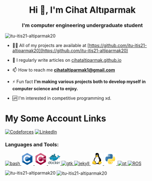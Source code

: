 <h1 align="center">Hi 👋, I'm Cihat Altıparmak</h1>
<h3 align="center">I'm computer engineering undergraduate student</h3>

<p align="left"> <img src="https://komarev.com/ghpvc/?username=itu-itis21-altiparmak20&label=Profile%20views&color=0e75b6&style=flat" alt="itu-itis21-altiparmak20" /> </p>

- 👨‍💻 All of my projects are available at [https://github.com/itu-itis21-altiparmak20](https://github.com/itu-itis21-altiparmak20)

- 📝 I regularly write articles on [cihataltiparmak.github.io](cihataltiparmak.github.io)

- 📫 How to reach me **cihataltiparmak1@gmail.com**

- ⚡ Fun fact **I'm making various projects both to develop myself in computer science and to enjoy.**

- 🆙 I'm interested in competitive programming xd.

# My Some Account Links

[<img alt="Codeforces" src="https://img.shields.io/badge/Codeforces-a31d1d.svg?style=for-the-badge&logo=codeforces&logoColor=white"/>](https://codeforces.com/profile/jarbay51) [<img alt="LinkedIn" src="https://img.shields.io/badge/linkedin-%230077B5.svg?style=for-the-badge&logo=linkedin&logoColor=white"/>](https://www.linkedin.com/in/cihat-alt%C4%B1parmak-4aa5491b4)

<h3 align="left">Languages and Tools:</h3>
<p align="left"> <a href="https://www.gnu.org/software/bash/" target="_blank"> <img src="https://www.vectorlogo.zone/logos/gnu_bash/gnu_bash-icon.svg" alt="bash" width="40" height="40"/> </a> <a href="https://www.cprogramming.com/" target="_blank"> <img src="https://raw.githubusercontent.com/devicons/devicon/master/icons/c/c-original.svg" alt="c" width="40" height="40"/> </a> <a href="https://www.w3schools.com/cpp/" target="_blank"> <img src="https://raw.githubusercontent.com/devicons/devicon/master/icons/cplusplus/cplusplus-original.svg" alt="cplusplus" width="40" height="40"/> </a> <a href="https://www.docker.com/" target="_blank"> <img src="https://raw.githubusercontent.com/devicons/devicon/master/icons/docker/docker-original-wordmark.svg" alt="docker" width="40" height="40"/> </a> <a href="https://www.gtk.org/" target="_blank"> <img src="https://upload.wikimedia.org/wikipedia/commons/7/71/GTK_logo.svg" alt="gtk" width="40" height="40"/> </a> <a href="https://jekyllrb.com/" target="_blank"> <img src="https://www.vectorlogo.zone/logos/jekyllrb/jekyllrb-icon.svg" alt="jekyll" width="40" height="40"/> </a> <a href="https://www.linux.org/" target="_blank"> <img src="https://raw.githubusercontent.com/devicons/devicon/master/icons/linux/linux-original.svg" alt="linux" width="40" height="40"/> </a> <a href="https://www.python.org" target="_blank"> <img src="https://raw.githubusercontent.com/devicons/devicon/master/icons/python/python-original.svg" alt="python" width="40" height="40"/> </a> <a href="https://www.qt.io/" target="_blank"> <img src="https://upload.wikimedia.org/wikipedia/commons/0/0b/Qt_logo_2016.svg" alt="qt" width="40" height="40"/> </a> <a href="https://wiki.ros.org" target="_blank"><img src="https://img.shields.io/badge/ros-%230A0FF9.svg?style=for-the-badge&logo=ros&logoColor=white" alt="ROS" width="40" height="40"/></a></p>

<p><img align="left" src="https://github-readme-stats.vercel.app/api/top-langs?username=itu-itis21-altiparmak20&show_icons=true&theme=synthwave&locale=en&layout=compact" alt="itu-itis21-altiparmak20" /></p>

<p>&nbsp;<img align="center" src="https://github-readme-stats.vercel.app/api?username=itu-itis21-altiparmak20&show_icons=true&theme=synthwave&locale=en" alt="itu-itis21-altiparmak20" /></p>

